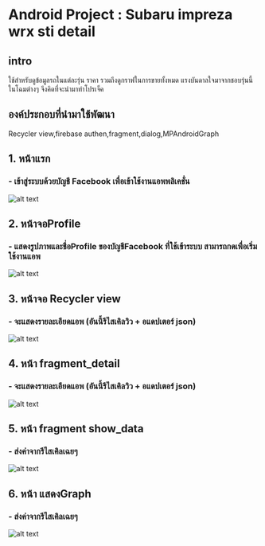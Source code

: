 # Android Project : Subaru impreza wrx sti detail

## intro
ใช้สำหรับดูข้อมูลรถในแต่ละรุ่น ราคา รวมถึงดูกราฟในการขายทั้งหมด แรงบันดาลใจมาจากชอบรุ่นนี้ในโฉมต่างๆ จึงคิดที่จะนำมาทำโปรเจ็ค
## องค์ประกอบที่นำมาใช้พัฒนา
Recycler view,firebase authen,fragment,dialog,MPAndroidGraph

## 1. หน้าแรก
### - เข้าสู่ระบบด้วยบัญชี Facebook เพื่อเข้าใช้งานแอพพลิเคชั่น
![alt text](https://user-images.githubusercontent.com/61577444/77148833-eb2cc180-6ac2-11ea-8e00-604aee8df995.JPG)

## 2. หน้าจอProfile
### - แสดงรูปภาพและชื่อProfile ของบัญชีFacebook ที่ใช้เข้าระบบ สามารถกดเพื่อเริ่มใช้งานแอพ
![alt text](https://user-images.githubusercontent.com/61577444/77149162-8d4ca980-6ac3-11ea-9efe-af3631f499d9.JPG)

## 3. หน้าจอ Recycler view
### - จะแสดงรายละเอียดแอพ (อันนี้รีไสเคิลวิว + อแดปเตอร์ json)
![alt text](https://user-images.githubusercontent.com/61577444/77149244-ba995780-6ac3-11ea-8b89-ffef5b5fe022.JPG)

## 4. หน้า fragment_detail
### - จะแสดงรายละเอียดแอพ (อันนี้รีไสเคิลวิว + อแดปเตอร์ json)
![alt text](https://user-images.githubusercontent.com/61577444/77148059-57a6c100-6ac1-11ea-9cb1-506947f2f908.JPG)

## 5. หน้า fragment show_data
### - ส่งค่าจากรีไสเคิลเฉยๆ
![alt text](https://user-images.githubusercontent.com/48548611/77112298-59d63480-6a5b-11ea-8cd8-2a16ced476f1.png)

## 6. หน้า แสดงGraph
### - ส่งค่าจากรีไสเคิลเฉยๆ
![alt text](https://user-images.githubusercontent.com/48548611/77112372-75d9d600-6a5b-11ea-99ed-0dc670dded23.png)
